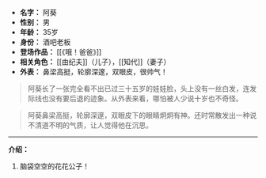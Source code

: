 
- **名字：** 阿葵
- **性别：** 男
- **年龄：** 35岁
- **身份：** 酒吧老板
- **登场作品：** [[《哦！爸爸》]] 
- **相关角色：** [[由纪夫]]（儿子），[[知代]]（妻子）
- **外表：** 鼻梁高挺，轮廓深邃，双眼皮，很帅气！

> 阿葵长了一张完全看不出已过三十五岁的娃娃脸，头上没有一丝白发，连发际线也没有要后退的迹象。从外表来看，哪怕被人少说十岁也不奇怪。

> 阿葵鼻梁高挺，轮廓深邃，双眼皮下的眼睛炯炯有神。还时常散发出一种说不清道不明的气质，让人觉得他在沉思。

---

**介绍：** 

1. 脑袋空空的花花公子！
